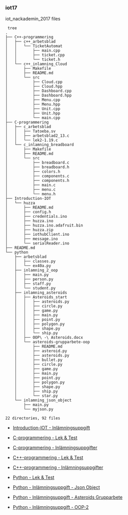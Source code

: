 ### iot17
iot_nackademin_2017 files

```
 tree
.
├── C++-programmering
│   ├── c++_arbetsblad
│   │   └── TicketAutomat
│   │       ├── main.cpp
│   │       ├── ticket.cpp
│   │       └── ticket.h
│   └── c++_inlamning_Cloud
│       ├── Makefile
│       ├── README.md
│       └── src
│           ├── Cloud.cpp
│           ├── Cloud.hpp
│           ├── Dashboard.cpp
│           ├── Dashboard.hpp
│           ├── Menu.cpp
│           ├── Menu.hpp
│           ├── Unit.cpp
│           ├── Unit.hpp
│           └── main.cpp
├── C-programmering
│   ├── c_arbetsblad
│   │   ├── Tatoeba.sv
│   │   ├── arbetsblad2_13.c
│   │   └── lek2-1.19.c
│   └── c_inlamning_breadboard
│       ├── Makefile
│       ├── README.md
│       └── src
│           ├── breadboard.c
│           ├── breadboard.h
│           ├── colors.h
│           ├── components.c
│           ├── components.h
│           ├── main.c
│           ├── menu.c
│           └── menu.h
├── Introduction-IOT
│   └── huzza
│       ├── README.md
│       ├── config.h
│       ├── credentials.ino
│       ├── huzza.ino
│       ├── huzza.ino.adafruit.bin
│       ├── huzza.zip
│       ├── iothubClient.ino
│       ├── message.ino
│       └── serialReader.ino
├── README.md
└── python
    ├── arbetsblad
    │   ├── classes.py
    │   └── ex40a.py
    ├── inlamning_2_oop
    │   ├── main.py
    │   ├── person.py
    │   ├── staff.py
    │   └── student.py
    ├── inlamning_asteroids
    │   ├── Asteroids_start
    │   │   ├── asteroids.py
    │   │   ├── circle.py
    │   │   ├── game.py
    │   │   ├── main.py
    │   │   ├── point.py
    │   │   ├── polygon.py
    │   │   ├── shape.py
    │   │   └── ship.py
    │   ├── OOP\ -\ Asteroids.docx
    │   └── asteroids-grupparbete-oop
    │       ├── README.md
    │       ├── asteroid.py
    │       ├── asteroids.py
    │       ├── bullet.py
    │       ├── circle.py
    │       ├── game.py
    │       ├── main.py
    │       ├── point.py
    │       ├── polygon.py
    │       ├── shape.py
    │       ├── ship.py
    │       └── star.py
    └── inlamning_json_object
        ├── main.py
        └── myjson.py

22 directories, 92 files
```
* [Introduction-IOT - Inlämningsuppgift](Introduction-IOT/huzza/README.md)

* [C-programmering - Lek & Test](C-programmering/c_arbetsblad)

* [C-programmering - Inlämningsuppgifter](C-programmering/c_inlamning_breadboard/README.md)

* [C++-programmering - Lek & Test](C++-programmering/c++_arbetsblad)

* [C++-programmering - Inlämningsuppgifter](C++-programmering/c++_inlamning_Cloud/README.md)

* [Python - Lek & Test](python/arbetsblad)

* [Python - Inlämningsuppgift - Json Object](python/inlamning_json_object)

* [Python - Inlämningsuppgift - Asteroids Grupparbete](python/inlamning_asteroids/asteroids-grupparbete-oop)

* [Python - Inlämningsuppgift - OOP-2 ](python/inlamning_2_oop)
